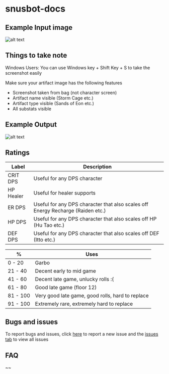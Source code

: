 # snusbot-docs

## Example Input image

![alt text](https://github.com/saltycorn220/snusbot-docs/blob/main/artifact.png?raw=true)

## Things to take note

Windows Users: You can use Windows key + Shift Key + S to take the screenshot easily

Make sure your artifact image has the following features

 - Screenshot taken from bag (not character screen)
 - Artifact name visible (Storm Cage etc.)
 - Artifact type visible (Sands of Eon etc.)
 - All substats visible

## Example Output

![alt text](https://github.com/saltycorn220/snusbot-docs/blob/main/output.png?raw=true)

## Ratings

| Label | Description |
| ------ | ------ |
| CRIT DPS | Useful for any DPS character |
| HP Healer | Useful for healer supports |
| ER DPS | Useful for any DPS character that also scales off Energy Recharge (Raiden etc.) |
| HP DPS | Useful for any DPS character that also scales off HP (Hu Tao etc.) |
| DEF DPS | Useful for any DPS character that also scales off DEF (Itto etc.) |

| % | Uses |
| ------ | ------ |
| 0 - 20 | Garbo |
| 21 - 40 | Decent early to mid game |
| 41 - 60 | Decent late game, unlucky rolls :(  |
| 61 - 80 | Good late game (floor 12) |
| 81 - 100 | Very good late game, good rolls, hard to replace |
| 91 - 100 | Extremely rare, extremely hard to replace |


## Bugs and issues

To report bugs and issues, click [here] to report a new issue and the [issues tab] to view all issues

[issues tab]: <https://github.com/saltycorn220/snusbot-docs/issues>
[here]: <https://github.com/saltycorn220/snusbot-docs/issues/new>

## FAQ

~~
